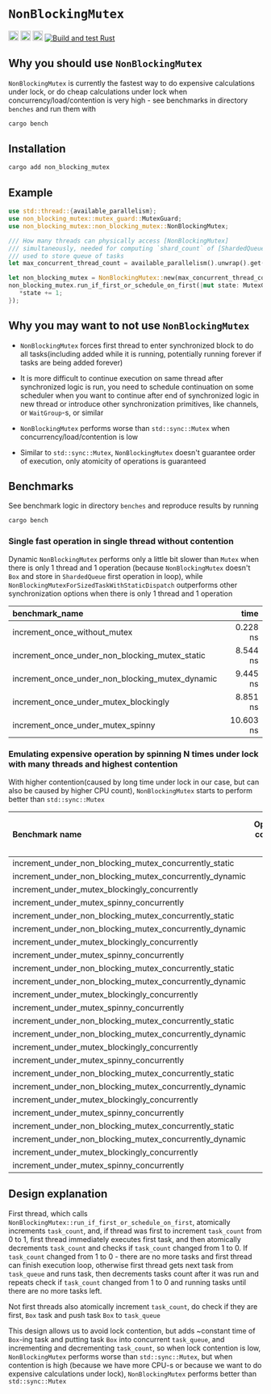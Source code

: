 # `NonBlockingMutex`

[<img alt="github" src="https://img.shields.io/badge/github-non_blocking_mutex-8da0cb?style=for-the-badge&labelColor=555555&logo=github" height="20">](https://github.com/ivanivanyuk1993/utility.non_blocking_mutex)
[<img alt="crates.io" src="https://img.shields.io/crates/v/non_blocking_mutex.svg?style=for-the-badge&color=fc8d62&logo=rust" height="20">](https://crates.io/crates/non_blocking_mutex)
[<img alt="docs.rs" src="https://img.shields.io/badge/docs.rs-non_blocking_mutex-66c2a5?style=for-the-badge&labelColor=555555&logo=docs.rs" height="20">](https://docs.rs/non_blocking_mutex/latest/non_blocking_mutex/)
[![Build and test Rust](https://github.com/ivanivanyuk1993/utility.non_blocking_mutex/actions/workflows/rust.yml/badge.svg)](https://github.com/ivanivanyuk1993/utility.non_blocking_mutex/actions/workflows/rust.yml)

## Why you should use `NonBlockingMutex`

`NonBlockingMutex` is currently the fastest way to do
expensive calculations under lock, or do cheap calculations
under lock when concurrency/load/contention is very high -
see benchmarks in directory `benches` and run them with
```bash
cargo bench
```

## Installation

```bash
cargo add non_blocking_mutex
```

## Example
 ```rust
use std::thread::{available_parallelism};
use non_blocking_mutex::mutex_guard::MutexGuard;
use non_blocking_mutex::non_blocking_mutex::NonBlockingMutex;

/// How many threads can physically access [NonBlockingMutex]
/// simultaneously, needed for computing `shard_count` of [ShardedQueue],
/// used to store queue of tasks
let max_concurrent_thread_count = available_parallelism().unwrap().get();

let non_blocking_mutex = NonBlockingMutex::new(max_concurrent_thread_count, 0);
non_blocking_mutex.run_if_first_or_schedule_on_first(|mut state: MutexGuard<usize>| {
    *state += 1;
});
```

## Why you may want to not use `NonBlockingMutex`

- `NonBlockingMutex` forces first thread to enter synchronized block to
do all tasks(including added while it is running,
potentially running forever if tasks are being added forever)

- It is more difficult to continue execution on same thread after
synchronized logic is run, you need to schedule continuation on some
scheduler when you want to continue after end of synchronized logic
in new thread or introduce other synchronization primitives,
like channels, or `WaitGroup`-s, or similar

- `NonBlockingMutex` performs worse than `std::sync::Mutex` when
concurrency/load/contention is low

- Similar to `std::sync::Mutex`, `NonBlockingMutex` doesn't guarantee
order of execution, only atomicity of operations is guaranteed

## Benchmarks
See benchmark logic in directory `benches` and reproduce results by running
```bash
cargo bench
```
### Single fast operation in single thread without contention
Dynamic `NonBlockingMutex` performs only a little bit slower than `Mutex`
when there is only 1 thread and 1 operation
(because `NonBlockingMutex` doesn't `Box` and store in `ShardedQueue`
first operation in loop), while `NonBlockingMutexForSizedTaskWithStaticDispatch`
outperforms other synchronization options
when there is only 1 thread and 1 operation

| benchmark_name                                  |      time |
|:------------------------------------------------|----------:|
| increment_once_without_mutex                    |  0.228 ns |
| increment_once_under_non_blocking_mutex_static  |  8.544 ns |
| increment_once_under_non_blocking_mutex_dynamic |  9.445 ns |
| increment_once_under_mutex_blockingly           |  8.851 ns |
| increment_once_under_mutex_spinny               | 10.603 ns |

### Emulating expensive operation by spinning N times under lock with many threads and highest contention
With higher contention(caused by long time under lock in our case,
but can also be caused by higher CPU count), `NonBlockingMutex`
starts to perform better than `std::sync::Mutex`

| Benchmark name                                          | Operation count per thread | Spin under lock count | Concurrent thread count | average_time |
|:--------------------------------------------------------|---------------------------:|----------------------:|------------------------:|-------------:|
| increment_under_non_blocking_mutex_concurrently_static  |                      1_000 |                     0 |                      24 |     2.313 ms |
| increment_under_non_blocking_mutex_concurrently_dynamic |                      1_000 |                     0 |                      24 |     3.408 ms |
| increment_under_mutex_blockingly_concurrently           |                      1_000 |                     0 |                      24 |     1.072 ms |
| increment_under_mutex_spinny_concurrently               |                      1_000 |                     0 |                      24 |     4.376 ms |
| increment_under_non_blocking_mutex_concurrently_static  |                     10_000 |                     0 |                      24 |    23.969 ms |
| increment_under_non_blocking_mutex_concurrently_dynamic |                     10_000 |                     0 |                      24 |    42.584 ms |
| increment_under_mutex_blockingly_concurrently           |                     10_000 |                     0 |                      24 |    14.960 ms |
| increment_under_mutex_spinny_concurrently               |                     10_000 |                     0 |                      24 |    94.658 ms |
| increment_under_non_blocking_mutex_concurrently_static  |                      1_000 |                    10 |                      24 |     9.457 ms |
| increment_under_non_blocking_mutex_concurrently_dynamic |                      1_000 |                    10 |                      24 |    12.280 ms |
| increment_under_mutex_blockingly_concurrently           |                      1_000 |                    10 |                      24 |     8.345 ms |
| increment_under_mutex_spinny_concurrently               |                      1_000 |                    10 |                      24 |    34.977 ms |
| increment_under_non_blocking_mutex_concurrently_static  |                     10_000 |                    10 |                      24 |    58.297 ms |
| increment_under_non_blocking_mutex_concurrently_dynamic |                     10_000 |                    10 |                      24 |    70.013 ms |
| increment_under_mutex_blockingly_concurrently           |                     10_000 |                    10 |                      24 |    84.143 ms |
| increment_under_mutex_spinny_concurrently               |                     10_000 |                    10 |                      24 |   349.070 ms |
| increment_under_non_blocking_mutex_concurrently_static  |                      1_000 |                   100 |                      24 |    39.569 ms |
| increment_under_non_blocking_mutex_concurrently_dynamic |                      1_000 |                   100 |                      24 |    44.670 ms |
| increment_under_mutex_blockingly_concurrently           |                      1_000 |                   100 |                      24 |    47.335 ms |
| increment_under_mutex_spinny_concurrently               |                      1_000 |                   100 |                      24 |   117.570 ms |
| increment_under_non_blocking_mutex_concurrently_static  |                     10_000 |                   100 |                      24 |   358.480 ms |
| increment_under_non_blocking_mutex_concurrently_dynamic |                     10_000 |                   100 |                      24 |   378.230 ms |
| increment_under_mutex_blockingly_concurrently           |                     10_000 |                   100 |                      24 |   801.090 ms |
| increment_under_mutex_spinny_concurrently               |                     10_000 |                   100 |                      24 |  1200.400 ms |

## Design explanation

First thread, which calls `NonBlockingMutex::run_if_first_or_schedule_on_first`,
atomically increments `task_count`, and,
if thread was first to increment `task_count` from 0 to 1,
first thread immediately executes first task,
and then atomically decrements `task_count` and checks if `task_count`
changed from 1 to 0. If `task_count` changed from 1 to 0 -
there are no more tasks and first thread can finish execution loop,
otherwise first thread gets next task from `task_queue` and runs task,
then decrements tasks count after it was run and repeats check if
`task_count` changed from 1 to 0 and running tasks until there are no more tasks left.

Not first threads also atomically increment `task_count`,
do check if they are first, `Box` task and push task `Box` to `task_queue`

This design allows us to avoid lock contention, but adds ~constant time
of `Box`-ing task and putting task `Box` into concurrent `task_queue`, and
incrementing and decrementing `task_count`, so when lock contention is low,
`NonBlockingMutex` performs worse than `std::sync::Mutex`,
but when contention is high
(because we have more CPU-s or because we want to do expensive
calculations under lock), `NonBlockingMutex` performs better
than `std::sync::Mutex`